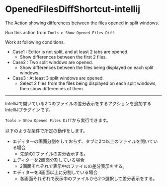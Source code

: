# OpenedFilesDiffShortcut-intellij

The Action showing differences between the files opened in split windows.

Run this action from `Tools > Show Opened Files Diff`.

Work at following conditions.

- Case1 : Editor is not split, and at least 2 tabs are opened.
  - Show differences between the first 2 files.
- Case2 : Two split windows are opened.
  - Show differences between the files being displayed on each split windows.
- Case3 : At least 3 split windows are opened.
  - Select 2 files from the files being displayed on each split windows, then show differences of them.

---

IntelliJで開いている2つのファイルの差分表示をするアクションを追加するIntelliJプラグインです。

`Tools > Show Opened Files Diff`から実行できます。

以下のような条件で所定の動作をします。
- エディターの画面分割をしておらず、タブに2つ以上のファイルを開いている場合
  - 先頭の2ファイルの差分表示する。
- エディターを2画面分割している場合
  - 2画面それぞれで表示中のファイルの差分表示をする。
- エディターを3画面以上に分割している場合
  - 各画面それぞれで表示中のファイルから2つ選択して差分表示をする。
